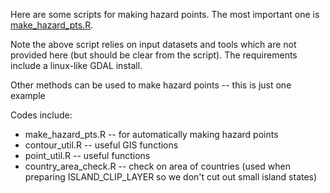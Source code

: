 Here are some scripts for making hazard points. The most important one is
[make_hazard_pts.R](make_hazard_pts.R).

Note the above script relies on input datasets and tools which are not provided
here (but should be clear from the script). The requirements include a
linux-like GDAL install. 

Other methods can be used to make hazard points -- this is just one example

Codes include:
* make_hazard_pts.R -- for automatically making hazard points
* contour_util.R -- useful GIS functions
* point_util.R -- useful functions
* country_area_check.R -- check on area of countries (used when preparing
   ISLAND_CLIP_LAYER so we don't cut out small island states)
